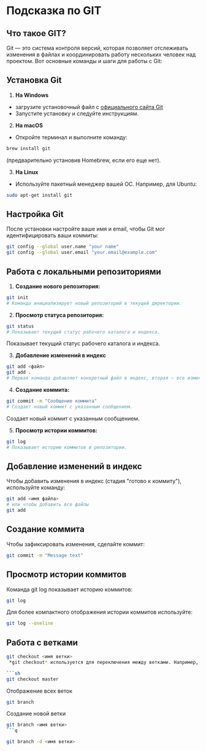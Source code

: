 # Подсказка по GIT

## Что такое GIT?

Git — это система контроля версий, которая позволяет отслеживать изменения в файлах и координировать работу нескольких человек над проектом. Вот основные команды и шаги для работы с Git:

## Установка Git

1. **На Windows**

* загрузите установочный файл с [официального сайта Git](https://git-scm.com/) 
* Запустите установку и следуйте инструкциям.

2. **На macOS**

* Откройте терминал и выполните команду:
```sh
brew install git
```
(предварительно установив Homebrew, если его еще нет). 

3. **На Linux**

* Используйте пакетный менеджер вашей ОС. Например, для Ubuntu:
```sh
sudo apt-get install git
```
## Настройка Git

После установки настройте ваше имя и email, чтобы Git мог идентифицировать ваши коммиты:

```sh
git config --global user.name "your name"
git config --global user.email "your.email@example.com"
```
## Работа с локальными репозиториями

1. **Создание нового репозитория:**

```sh
git init
# Команда инициализирует новый репозиторий в текущей директории.
```
2. **Просмотр статуса репозитория:**

```sh
git status
# Показывает текущий статус рабочего каталога и индекса.
```
Показывает текущий статус рабочего каталога и индекса.
 
 3. **Добавление изменений в индекс**
```sh
git add <файл>
git add .
# Первая команда добавляет конкретный файл в индекс, вторая — все изменения в рабочем каталоге.
```
4. **Создание коммита:**
```sh
git commit -m "Сообщение коммита"
# Создает новый коммит с указанным сообщением.

```
Создает новый коммит с указанным сообщением.

5. **Просмотр истории коммитов:**
```sh
git log
# Показывает историю коммитов в репозитории.
```

## Добавление изменений в индекс

Чтобы добавить изменения в индекс (стадия "готово к коммиту"), используйте команду:
```sh
git add <имя файла>
# или чтобы добавить все файлы
git add
```
## Создание коммита

Чтобы зафиксировать изменения, сделайте коммит:
```sh
git commit -m "Message text"
```
## Просмотр истории коммитов

Команда git log показывает историю коммитов:

```sh
git log
```

Для более компактного отображения истории коммитов используйте:
```sh
git log --oneline
```
## Работа с ветками

```sh
git checkout <имя ветки> 
 *git checkout* используется для переключения между ветками. Например, чтобы переключиться на ветку master, выполните:

```sh
git checkout master
```

Отображение всех веток
```sh
git branch
```
Создание новой ветки
```sh
git branch <имя ветки>
```q

git branch -d <имя ветки>